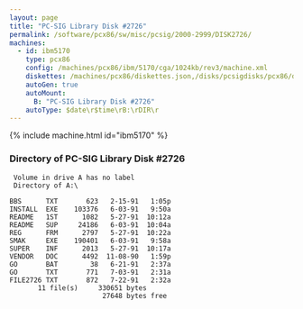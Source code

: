 ```yaml
---
layout: page
title: "PC-SIG Library Disk #2726"
permalink: /software/pcx86/sw/misc/pcsig/2000-2999/DISK2726/
machines:
  - id: ibm5170
    type: pcx86
    config: /machines/pcx86/ibm/5170/cga/1024kb/rev3/machine.xml
    diskettes: /machines/pcx86/diskettes.json,/disks/pcsigdisks/pcx86/diskettes.json
    autoGen: true
    autoMount:
      B: "PC-SIG Library Disk #2726"
    autoType: $date\r$time\rB:\rDIR\r
---
```


{% include machine.html id="ibm5170" %}

### Directory of PC-SIG Library Disk #2726

     Volume in drive A has no label
     Directory of A:\

    BBS      TXT       623   2-15-91   1:05p
    INSTALL  EXE    103376   6-03-91   9:50a
    README   1ST      1082   5-27-91  10:12a
    README   SUP     24186   6-03-91  10:04a
    REG      FRM      2797   5-27-91  10:22a
    SMAK     EXE    190401   6-03-91   9:58a
    SUPER    INF      2013   5-27-91  10:17a
    VENDOR   DOC      4492  11-08-90   1:59p
    GO       BAT        38   6-21-91   2:37a
    GO       TXT       771   7-03-91   2:31a
    FILE2726 TXT       872   7-22-91   2:32a
           11 file(s)     330651 bytes
                           27648 bytes free
